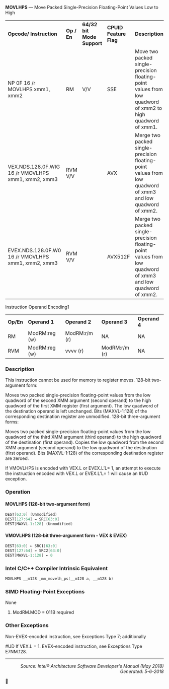 <b>MOVLHPS</b> — Move Packed Single-Precision Floating-Point Values Low to High
<table>
	<tr>
		<td><b>Opcode/ Instruction</b></td>
		<td><b>Op / En</b></td>
		<td><b>64/32 bit Mode Support</b></td>
		<td><b>CPUID Feature Flag</b></td>
		<td><b>Description</b></td>
	</tr>
	<tr>
		<td>NP 0F 16 /r MOVLHPS xmm1, xmm2</td>
		<td>RM</td>
		<td>V/V</td>
		<td>SSE</td>
		<td>Move two packed single-precision floating-point values from low quadword of xmm2 to high quadword of xmm1.</td>
	</tr>
	<tr>
		<td>VEX.NDS.128.0F.WIG 16 /r VMOVLHPS xmm1, xmm2, xmm3</td>
		<td>RVM V/V</td>
		<td></td>
		<td>AVX</td>
		<td>Merge two packed single-precision floating-point values from low quadword of xmm3 and low quadword of xmm2.</td>
	</tr>
	<tr>
		<td>EVEX.NDS.128.0F.W0 16 /r VMOVLHPS xmm1, xmm2, xmm3</td>
		<td>RVM V/V</td>
		<td></td>
		<td>AVX512F</td>
		<td>Merge two packed single-precision floating-point values from low quadword of xmm3 and low quadword of xmm2.</td>
	</tr>
</table>

Instruction Operand Encoding1
<table>
	<tr>
		<td><b>Op/En</b></td>
		<td><b>Operand 1</b></td>
		<td><b>Operand 2</b></td>
		<td><b>Operand 3</b></td>
		<td><b>Operand 4</b></td>
	</tr>
	<tr>
		<td>RM</td>
		<td>ModRM:reg (w)</td>
		<td>ModRM:r/m (r)</td>
		<td>NA</td>
		<td>NA</td>
	</tr>
	<tr>
		<td>RVM</td>
		<td>ModRM:reg (w)</td>
		<td>vvvv (r)</td>
		<td>ModRM:r/m (r)</td>
		<td>NA</td>
	</tr>
</table>


### Description
This instruction cannot be used for memory to register moves.
128-bit two-argument form:

Moves two packed single-precision floating-point values from the low quadword of the second XMM argument
(second operand) to the high quadword of the first XMM register (first argument). The low quadword of the destination
 operand is left unchanged. Bits (MAXVL-1:128) of the corresponding destination register are unmodified.
128-bit three-argument forms:

Moves two packed single-precision floating-point values from the low quadword of the third XMM argument (third
operand) to the high quadword of the destination (first operand). Copies the low quadword from the second XMM
argument (second operand) to the low quadword of the destination (first operand). Bits (MAXVL-1:128) of the
corresponding destination register are zeroed.

If VMOVLHPS is encoded with VEX.L or EVEX.L’L= 1, an attempt to execute the instruction encoded with VEX.L or
EVEX.L’L= 1 will cause an \#UD exception.

### Operation


#### MOVLHPS (128-bit two-argument form)
```java
DEST[63:0] (Unmodified)
DEST[127:64] ← SRC[63:0]
DEST[MAXVL-1:128] (Unmodified)
```
#### VMOVLHPS (128-bit three-argument form - VEX & EVEX)
```java
DEST[63:0] ← SRC1[63:0]
DEST[127:64] ← SRC2[63:0]
DEST[MAXVL-1:128] ← 0
```
### Intel C/C++ Compiler Intrinsic Equivalent
```c
MOVLHPS __m128 _mm_movelh_ps(__m128 a, __m128 b)
```
### SIMD Floating-Point Exceptions

None

1. ModRM.MOD = 011B required

### Other Exceptions
Non-EVEX-encoded instruction, see Exceptions Type 7; additionally
<p>#UD
If VEX.L = 1.
EVEX-encoded instruction, see Exceptions Type E7NM.128.

 --- 
<p align="right"><i>Source: Intel® Architecture Software Developer's Manual (May 2018)<br>Generated: 5-6-2018</i></p>
